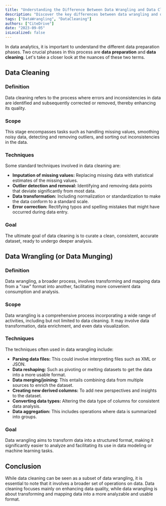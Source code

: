 ```yaml
---
title: "Understanding the Difference Between Data Wrangling and Data Cleaning"
description: "Discover the key differences between data wrangling and data cleaning in our latest blog post. Learn about the techniques, scope, and goals of each process to enhance your data analysis and preparation strategies. Equip yourself with the knowledge to handle data more effectively and make informed decisions in your data projects."
tags: ["DataWrangling", "DataCleaning"]
authors: ["CiteDrive"]
date: "2023-09-05"
isLocalized: false
---
```



In data analytics, it is important to understand the different data preparation phases. Two crucial phases in this process are **data preparation** and **data cleaning**. Let's take a closer look at the nuances of these two terms.

## Data Cleaning

### **Definition**

Data cleaning refers to the process where errors and inconsistencies in data are identified and subsequently corrected or removed, thereby enhancing its quality.

### **Scope**

This stage encompasses tasks such as handling missing values, smoothing noisy data, detecting and removing outliers, and sorting out inconsistencies in the data.

### **Techniques**

Some standard techniques involved in data cleaning are:

- **Imputation of missing values:** Replacing missing data with statistical estimates of the missing values.
- **Outlier detection and removal:** Identifying and removing data points that deviate significantly from most data.
- **Data transformation:** Including normalization or standardization to make the data conform to a standard scale.
- **Error correction:** Rectifying typos and spelling mistakes that might have occurred during data entry.

### **Goal**

The ultimate goal of data cleaning is to curate a clean, consistent, accurate dataset, ready to undergo deeper analysis.

## Data Wrangling (or Data Munging)

### **Definition**

Data wrangling, a broader process, involves transforming and mapping data from a "raw" format into another, facilitating more convenient data consumption and analysis.

### **Scope**

Data wrangling is a comprehensive process incorporating a wide range of activities, including but not limited to data cleaning. It may involve data transformation, data enrichment, and even data visualization.

### **Techniques**

The techniques often used in data wrangling include:

- **Parsing data files:** This could involve interpreting files such as XML or JSON.
- **Data reshaping:** Such as pivoting or melting datasets to get the data into a more usable format.
- **Data merging/joining:** This entails combining data from multiple sources to enrich the dataset.
- **Creating new derived columns:** To add new perspectives and insights to the dataset.
- **Converting data types:** Altering the data type of columns for consistent data analysis.
- **Data aggregation:** This includes operations where data is summarized into groups.

### **Goal**

Data wrangling aims to transform data into a structured format, making it significantly easier to analyze and facilitating its use in data modeling or machine learning tasks.

## Conclusion

While data cleaning can be seen as a subset of data wrangling, it is essential to note that it involves a broader set of operations on data. Data cleaning focuses mainly on enhancing data quality, while data wrangling is about transforming and mapping data into a more analyzable and usable format.